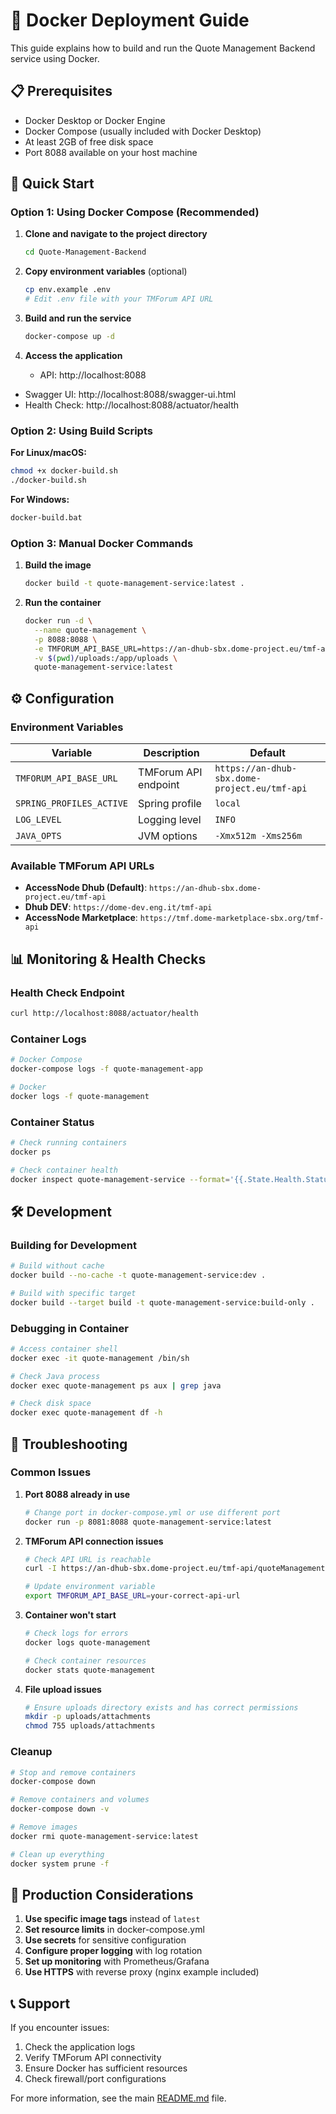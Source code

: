 # 🐋 Docker Deployment Guide

This guide explains how to build and run the Quote Management Backend service using Docker.

## 📋 Prerequisites

- Docker Desktop or Docker Engine
- Docker Compose (usually included with Docker Desktop)
- At least 2GB of free disk space
- Port 8088 available on your host machine

## 🚀 Quick Start

### Option 1: Using Docker Compose (Recommended)

1. **Clone and navigate to the project directory**
   ```bash
   cd Quote-Management-Backend
   ```

2. **Copy environment variables** (optional)
   ```bash
   cp env.example .env
   # Edit .env file with your TMForum API URL
   ```

3. **Build and run the service**
   ```bash
   docker-compose up -d
   ```

4. **Access the application**
   - API: http://localhost:8088
- Swagger UI: http://localhost:8088/swagger-ui.html
- Health Check: http://localhost:8088/actuator/health

### Option 2: Using Build Scripts

**For Linux/macOS:**
```bash
chmod +x docker-build.sh
./docker-build.sh
```

**For Windows:**
```cmd
docker-build.bat
```

### Option 3: Manual Docker Commands

1. **Build the image**
   ```bash
   docker build -t quote-management-service:latest .
   ```

2. **Run the container**
   ```bash
   docker run -d \
     --name quote-management \
     -p 8088:8088 \
     -e TMFORUM_API_BASE_URL=https://an-dhub-sbx.dome-project.eu/tmf-api \
     -v $(pwd)/uploads:/app/uploads \
     quote-management-service:latest
   ```

## ⚙️ Configuration

### Environment Variables

| Variable | Description | Default |
|----------|-------------|---------|
| `TMFORUM_API_BASE_URL` | TMForum API endpoint | `https://an-dhub-sbx.dome-project.eu/tmf-api` |
| `SPRING_PROFILES_ACTIVE` | Spring profile | `local` |
| `LOG_LEVEL` | Logging level | `INFO` |
| `JAVA_OPTS` | JVM options | `-Xmx512m -Xms256m` |

### Available TMForum API URLs

- **AccessNode Dhub (Default)**: `https://an-dhub-sbx.dome-project.eu/tmf-api`
- **Dhub DEV**: `https://dome-dev.eng.it/tmf-api`
- **AccessNode Marketplace**: `https://tmf.dome-marketplace-sbx.org/tmf-api`

## 📊 Monitoring & Health Checks

### Health Check Endpoint
```bash
curl http://localhost:8088/actuator/health
```

### Container Logs
```bash
# Docker Compose
docker-compose logs -f quote-management-app

# Docker
docker logs -f quote-management
```

### Container Status
```bash
# Check running containers
docker ps

# Check container health
docker inspect quote-management-service --format='{{.State.Health.Status}}'
```

## 🛠️ Development

### Building for Development
```bash
# Build without cache
docker build --no-cache -t quote-management-service:dev .

# Build with specific target
docker build --target build -t quote-management-service:build-only .
```

### Debugging in Container
```bash
# Access container shell
docker exec -it quote-management /bin/sh

# Check Java process
docker exec quote-management ps aux | grep java

# Check disk space
docker exec quote-management df -h
```

## 🔧 Troubleshooting

### Common Issues

1. **Port 8088 already in use**
   ```bash
   # Change port in docker-compose.yml or use different port
   docker run -p 8081:8088 quote-management-service:latest
   ```

2. **TMForum API connection issues**
   ```bash
   # Check API URL is reachable
   curl -I https://an-dhub-sbx.dome-project.eu/tmf-api/quoteManagement/v4/quote

   # Update environment variable
   export TMFORUM_API_BASE_URL=your-correct-api-url
   ```

3. **Container won't start**
   ```bash
   # Check logs for errors
   docker logs quote-management

   # Check container resources
   docker stats quote-management
   ```

4. **File upload issues**
   ```bash
   # Ensure uploads directory exists and has correct permissions
   mkdir -p uploads/attachments
   chmod 755 uploads/attachments
   ```

### Cleanup

```bash
# Stop and remove containers
docker-compose down

# Remove containers and volumes
docker-compose down -v

# Remove images
docker rmi quote-management-service:latest

# Clean up everything
docker system prune -f
```

## 🌟 Production Considerations

1. **Use specific image tags** instead of `latest`
2. **Set resource limits** in docker-compose.yml
3. **Use secrets** for sensitive configuration
4. **Configure proper logging** with log rotation
5. **Set up monitoring** with Prometheus/Grafana
6. **Use HTTPS** with reverse proxy (nginx example included)

## 📞 Support

If you encounter issues:

1. Check the application logs
2. Verify TMForum API connectivity
3. Ensure Docker has sufficient resources
4. Check firewall/port configurations

For more information, see the main [README.md](README.md) file. 